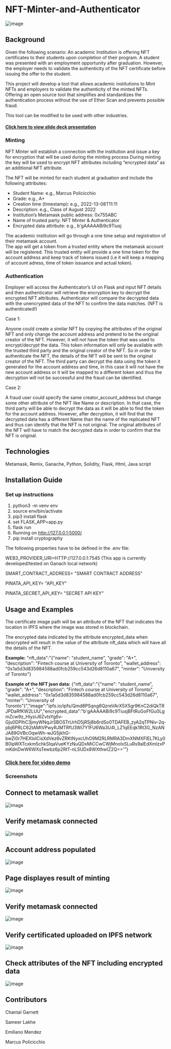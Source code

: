 # NFT-Minter-and-Authenticator

![image](https://user-images.githubusercontent.com/99493522/184459973-01870d7c-44b6-4371-a63d-80e741bf9b03.png)

## Background
Given the following scenario: An academic Institution is offering NFT certificates to their students upon completion of their program. A student was presented with an employment opportunity after graduation. However, the employer needs to validate the authenticity of the NFT certificate before issuing the offer to the student.

This project will develop a tool that allows academic institutions to Mint NFTs and employers to validate the authenticity of the minted NFTs. Offering an open source tool that simplifies and standardizes the authentication process without the use of Ether Scan and prevents possible fraud.

This tool can be modified to be used with other industries.

#### [Click here to view slide deck presentation](https://github.com/ChantalAG/NFT-Tokenizer-and-Authenticator/blob/main/NFT%20Minter%20%26%20Authenticator%20presentation_Aug13%2C2022.key)
### Minting

NFT Minter will establish a connection with the institution and issue a key for encryption that will be used during the minting process
During minting the key will be used to encrypt NFT attributes including “encrypted data” as an additional NFT attribute.

The NFT will be minted for each student at graduation and include the following attributes:

* Student Name: e.g., Marcus Policicchio
* Grade: e.g., A+
* Creation time (timestamp): e.g., 2022-13-08T11:11
* Description: e.g., Class of August 2022
* Institution’s Metamask public address: 0x755ABC
* Name of trusted party: NFT Minter & Authenticator
* Encrypted data attribute: e.g., b'gAAAAABi9c9Tiusj


The academic institution will go through a one time setup and registration of their metamask account.  
The app will get a token from a trusted entity where the metamask account will be registered. This trusted entity will provide a one time token for the account address and keep track of tokens issued (i.e it will keep a mapping of account adress, time of token issuance and actual token).



### Authentication

Employer will access the Authenticator’s UI on Flask and input NFT details and then authenticator will retrieve the encryption key to decrypt the encrypted NFT attributes.
Authenticator will compare the decrypted data with the unencrypted data of the NFT to confirm the data matches.  (NFT is authenticated!)

Case 1: 

Anyone could create a similar NFT by copying the  attributes of the original NFT and only change the account address and pretend to be the original creator of the NFT.
However, it will not have the token that was used to encrypt/decrypt the data. This token information will only be available with the trusted third party and the original creator of the NFT.
So in order to authenticate the NFT, the details of the NFT will be sent to the original creator of the NFT.
The third party can decrypt the data using the token it generated for the account address and time, in this case it will not have the new account address or it will be mapped to a different token and thus the decryption will not be successful and the fraud can be identified.


Case 2: 

A fraud user could specify the same creator_account_address but change some other attribute of the NFT like Name or description. In that case, the third party will be able to decrypt the data as it will be able to find the token for the account address. However, after decryption, it will find that the decrypted data has a different Name than the name of the replicated NFT and thus can identify that the NFT is not original.
The original attributes of the NFT will have to match the decrypted data in order to confirm that the NFT is original.

## Technologies
Metamask, 
Remix, 
Ganache, 
Python, 
Solidity, 
Flask, 
Html,
Java script

## Installation Guide
### Set up instructions
1) python3 -m venv env
2) source env/bin/activate
3) pip3 install flask
4) set FLASK_APP=app.py
5) flask run
6) Running on http://127.0.0.1:5000/ 
7) pip install cryptography

The following properties have to be defined in the .env file:

WEB3_PROVIDER_URI=HTTP://127.0.0.1:7545 (This app is currently developed/tested on Ganach local network)

SMART_CONTRACT_ADDRESS= "SMART CONTRACT ADDRESS"

PINATA_API_KEY= "API_KEY"

PINATA_SECRET_API_KEY= "SECRET API KEY"


## Usage and Examples
The certificate image path will be an attribute of the NFT that indicates the location in IPFS where the image was stored in blockchain.

The encrypted data indicated by the attribute encrypted_data when descrypted will result in the value of the attribute nft_data which will have all the details of the NFT.
  
**Example:** "nft_data":"{\"name\": \"student_name\", \"grade\": \"A+\", \"description\": \"Fintech course at University of Toronto\", \"wallet_address\": \"0x1a5d3d835984588ad0fcb259cc543d26d8110a67\", \"minter\": \"University of Toronto\"}

**Example of the NFT json data:**
{"nft_data":"{\"name\": \"student_name\", \"grade\": \"A+\", \"description\": \"Fintech course at University of Toronto\", \"wallet_address\": \"0x1a5d3d835984588ad0fcb259cc543d26d8110a67\", \"minter\": \"University of Toronto\"}","image":"ipfs.io/ipfs/Qmd8PSqng6QzreVArX5X5gr9KnC2diQkTRJPDaRfKW2LUU","encrypted_data":"b'gAAAAABi9c9TiusjBFtRuGoFfGu0LgmZcw9z_HlyziJ6ZvtsYg6v-Gju0DPlhC3jmyWNqJrSBOSTrUrhD5jR5j8b6rdSo0TDAFEB_zyA2qTPNiv-2q-pbj6PRLC62tAMtVPwyRJMTRfU3Wi7Y1FU6Wa3U4I_LZ1qEEqk1Rt3G_NzANJA89GVBcOqwWh-wJG5jkhG-bwZi0r7HEXlolCisXdVez6vZRKtNyxcUhO9M2RLRMRA3DmXNMXFlEL7KLy0B0ipWXTcxkm5chkSIqaVueKYzNuQDxMiCCwCWjMnoIxSLuRs9alEdXmlzxPmKdnDwW6WXsTewbz6p2RtT-nLSUDx8WXthwIZ2Q=='"}

### [Click here for video demo](https://github.com/ChantalAG/NFT-Tokenizer-and-Authenticator/blob/main/App-Presentation-Short-Demo.mov)

### Screenshots

## Connect to metamask wallet
![image](Images/1-Connect-Metamask.png)


## Verify metamask connected
![image](Images/2-Metamask-Connected.png)

## Account address populated
![image](Images/3-WalletAddressPopulatedInTextput.png)

## Page displayes result of minting
![image](Images/4-ResultOfMinting.png)

## Verify metamask connected
![image](Images/5_NFT_URLs.png)


## Verify certificated uploaded on IPFS network
![image](Images/6_CertOnIPFS.png)

## Check attributes of the NFT including encrypted data
![image](Images/7-NFTAttributes.png)



## Contributors
Chantal Garnett

Sameer Lakhe

Emiliano Mendez

Marcus Policicchio



